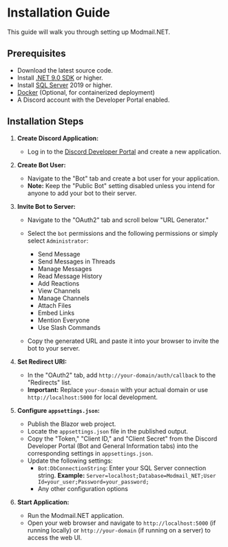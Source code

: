 # Installation Guide

This guide will walk you through setting up Modmail.NET.

## Prerequisites

*   Download the latest source code.
*   Install [.NET 9.0 SDK](https://dotnet.microsoft.com/download/dotnet/9.0) or higher.
*   Install [SQL Server](https://learn.microsoft.com/en-us/sql/sql-server/?view=sql-server-ver15) 2019 or higher.
*   [Docker](https://docs.docker.com/get-docker/) (Optional, for containerized deployment)
*   A Discord account with the Developer Portal enabled.

## Installation Steps

1. **Create Discord Application:**
      -   Log in to the [Discord Developer Portal](https://discord.com/developers/applications) and create a new application.

2. **Create Bot User:**
      -   Navigate to the "Bot" tab and create a bot user for your application.
      -   **Note:** Keep the "Public Bot" setting disabled unless you intend for anyone to add your bot to their server.

3. **Invite Bot to Server:**
      -   Navigate to the "OAuth2" tab and scroll below "URL Generator."
      -   Select the `bot` permissions and the following permissions or simply select `Administrator`:
            -   Send Message
            -   Send Messages in Threads
            -   Manage Messages
            -   Read Message History
            -   Add Reactions
            -   View Channels
            -   Manage Channels
            -   Attach Files
            -   Embed Links
            -   Mention Everyone 
            -   Use Slash Commands

      -   Copy the generated URL and paste it into your browser to invite the bot to your server.

4. **Set Redirect URI:**
      -   In the "OAuth2" tab, add `http://your-domain/auth/callback` to the "Redirects" list.
      -   **Important:** Replace `your-domain` with your actual domain or use `http://localhost:5000` for local development.

5. **Configure `appsettings.json`:**
      -   Publish the Blazor web project.
      -   Locate the `appsettings.json` file in the published output.
      -   Copy the "Token," "Client ID," and "Client Secret" from the Discord Developer Portal (Bot and General Information tabs) into the corresponding settings in `appsettings.json`.
      -   Update the following settings:
            -   `Bot:DbConnectionString`: Enter your SQL Server connection string.  **Example:** `Server=localhost;Database=Modmail_NET;User Id=your_user;Password=your_password;`
            -   Any other configuration options
          
6. **Start Application:**
      -   Run the Modmail.NET application.
      -   Open your web browser and navigate to `http://localhost:5000` (if running locally) or `http://your-domain` (if running on a server) to access the web UI.
